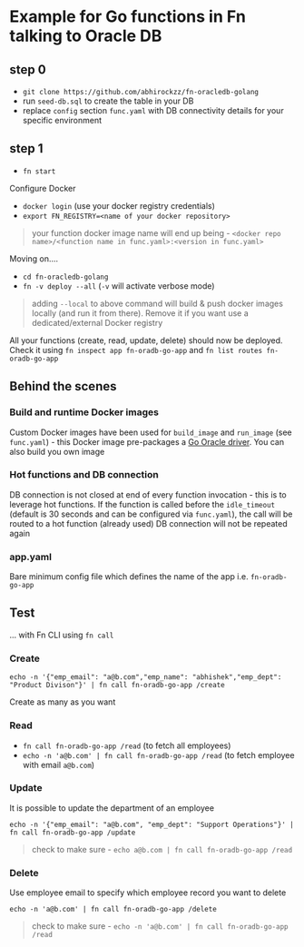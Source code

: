 # Example for Go functions in Fn talking to Oracle DB

## step 0

- `git clone https://github.com/abhirockzz/fn-oracledb-golang`
- run `seed-db.sql` to create the table in your DB
- replace `config` section `func.yaml` with DB connectivity details for your specific environment

## step 1

- `fn start`

Configure Docker

- `docker login` (use your docker registry credentials)
- `export FN_REGISTRY=<name of your docker repository>`

> your function docker image name will end up being - `<docker repo name>/<function name in func.yaml>:<version in func.yaml>`

Moving on....

- `cd fn-oracledb-golang`
- `fn -v deploy --all` (`-v` will activate verbose mode)

> adding `--local` to above command will build & push docker images locally (and run it from there). Remove it if you want use a dedicated/external Docker registry

All your functions (create, read, update, delete) should now be deployed. Check it using `fn inspect app fn-oradb-go-app` and `fn list routes fn-oradb-go-app`

## Behind the scenes

### Build and runtime Docker images

Custom Docker images have been used for `build_image` and `run_image` (see `func.yaml`) - this Docker image pre-packages a [Go Oracle driver](https://github.com/mattn/go-oci8). You can also build you own image

### Hot functions and DB connection

DB connection is not closed at end of every function invocation - this is to leverage hot functions. If the function is called before the `idle_timeout` (default is 30 seconds and can be configured via `func.yaml`), the call will be routed to a hot function (already used) DB connection will not be repeated again 

### app.yaml

Bare minimum config file which defines the name of the app i.e. `fn-oradb-go-app`

## Test

... with Fn CLI using `fn call`


### Create

`echo -n '{"emp_email": "a@b.com","emp_name": "abhishek","emp_dept": "Product Divison"}' | fn call fn-oradb-go-app /create`

Create as many as you want

### Read

- `fn call fn-oradb-go-app /read` (to fetch all employees)
- `echo -n 'a@b.com' | fn call fn-oradb-go-app /read` (to fetch employee with email `a@b.com`)

### Update

It is possible to update the department of an employee

`echo -n '{"emp_email": "a@b.com", "emp_dept": "Support Operations"}' | fn call fn-oradb-go-app /update`

> check to make sure - `echo a@b.com | fn call fn-oradb-go-app /read`

### Delete

Use employee email to specify which employee record you want to delete

`echo -n 'a@b.com' | fn call fn-oradb-go-app /delete`

> check to make sure - `echo -n 'a@b.com' | fn call fn-oradb-go-app /read`